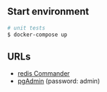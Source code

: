 ## Start environment

```bash
# unit tests
$ docker-compose up
```

## URLs

 - [redis Commander](http://localhost:8081/)
 - [pgAdmin](http://localhost:5050//) (password: admin)